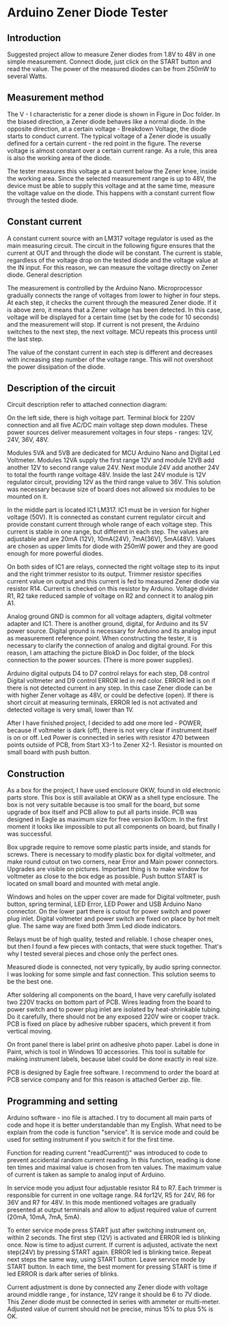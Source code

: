 # Arduino Zener Diode Tester #

## Introduction ##

Suggested project  allow to measure Zener diodes from 1.8V to 48V in one simple measurement. Connect diode,  just click on the START button and read the value.  The power of the measured diodes can be from 250mW to several Watts.

## Measurement method ##

The V - I characteristic for a zener diode is shown in Figure in Doc folder. In the biased direction, a Zener diode behaves like a normal diode. In the opposite direction, at a certain voltage - Breakdown Voltage, the diode starts to conduct current. The typical voltage of a Zener diode is usually defined for a certain current - the red point in the figure. The reverse voltage is almost constant over a certain current range. As a rule, this area is also the working area of ​​the diode.

The tester measures this voltage at a current below the Zener knee, inside the working area. Since the selected measurement range is up to 48V, the device must be able to supply this voltage and at the same time, measure the voltage value on the diode. This happens with a constant current flow through the tested diode.

## Constant current ##

A constant current source with an LM317 voltage regulator is used as the main measuring circuit. The circuit in the following figure ensures that the current at OUT and through the diode will be constant.  The current is stable, regardless of the voltage drop on the tested diode and the voltage value at the IN input. For this reason, we can measure the voltage directly on Zener diode.
General description

The measurement is controlled by the Arduino Nano. Microprocessor gradually connects the range of voltages from lower to higher in four steps. At each step, it checks the current through the measured Zener diode. If it is above zero, it means that a Zener voltage has been detected. In this case, voltage will be displayed for a certain time (set by the code for 10 seconds) and the measurement will stop. If current is not present, the Arduino switches to the next step, the next voltage. MCU repeats this process until the last step.

The value of the constant current in each step is different and decreases with increasing step number of the voltage range. This will not overshoot the power dissipation of the diode.

## Description of the circuit ##

Circuit description refer to attached connection diagram:

On the left side, there is high voltage part. Terminal block for 220V connection and all five AC/DC main voltage step down modules. These power sources deliver measurement voltages in four steps - ranges: 12V, 24V, 36V, 48V.

Modules 5VA and 5VB are dedicated for MCU Arduino Nano and Digital Led Voltmeter. Modules 12VA supply the first range 12V and module 12VB add another 12V to second range value 24V. Next module 24V add another 24V to total the fourth range voltage 48V. Inside the last 24V module is 12V regulator circuit, providing 12V as the third range value to 36V. This solution was necessary because size of board does not allowed six modules to be mounted on it.

In the middle part is located IC1 LM317. IC1 must be in version for higher voltage (50V). It is connected as constant current regulator circuit and provide constant current through whole range of each voltage step. This current is stable in one range, but different in each step. The values are adjustable and are 20mA (12V), 10mA(24V), 7mA(36V), 5mA(48V). Values are chosen as upper limits for diode with 250mW power and they are good enough for more powerful diodes.

On both sides of IC1 are relays, connected the right voltage step to its input and the right trimmer resistor to its output. Trimmer resistor specifies current value on output and this current is fed to measured Zener diode via resistor R14. Current is checked on this resistor by Arduino. Voltage divider R1, R2 take reduced sample of voltage on R2 and connect it to analog pin A1.

Analog ground GND is common for all voltage adapters, digital voltmeter adapter and IC1. There is another ground, digital, for Arduino and its 5V power source. Digital ground is necessary for Arduino and its analog input as measurement reference point. When constructing the tester, it is necessary to clarify the connection of analog and digital ground. For this reason, I am attaching the picture BlokD in Doc folder, of the block connection to the power sources. (There is more power supplies).

Arduino digital outputs D4 to D7 control relays for each step, D8 control Digital voltmeter and D9 control ERROR led in red color. ERROR led is on if there is not detected current in any step. In this case Zener diode can be with higher Zener voltage as 48V, or could be defective (open). If there is short circuit at measuring terminals, ERROR led is not activated and detected voltage is very small, lower than 1V.

After I have finished project, I decided to add one more led - POWER, because if voltmeter is dark (off), there is not very clear if instrument itself is on or off. Led Power is connected in series with resistor 470 between points outside of PCB, from Start X3-1 to Zener X2-1. Resistor is mounted on small board with push button.

## Construction ##

As a box for the project, I have used enclosure OKW, found in old electronic parts store. This box is still available at OKW as a shell type enclosure. The box is not very suitable because is too small for the board, but some upgrade of box itself and PCB allow to put all parts inside. PCB was designed in Eagle as maximum size for free version 8x10cm. In the first moment it looks like impossible to put all components on board, but finally I was successful.

Box upgrade require to remove some plastic parts inside, and stands for screws. There is necessary to modify plastic box for digital voltmeter, and make round cutout on two corners, near Error and Main power connectors. Upgrades are visible on pictures. Important thing is to make window for voltmeter as close to the box edge as possible. Push button START is located on small board and mounted with metal angle.

Windows and holes on the upper cover are made for Digital voltmeter, push button, spring terminal, LED Error, LED Power and USB Arduino Nano connector. On the lower part there is cutout for power switch and power plug inlet. Digital voltmeter and power switch are fixed on place by hot melt glue. The same way are fixed both 3mm Led diode indicators.

Relays must be of high quality, tested and reliable. I chose cheaper ones, but then I found a few pieces with contacts, that were stuck together. That's why I tested several pieces and chose only the perfect ones.

Measured diode is connected, not very typically, by audio spring connector. I was looking for some simple and fast connection. This solution seems to be the best one.

After soldering all components on the board, I have very carefully isolated two 220V tracks on bottom part of PCB. Wires leading from the board to power switch and to power plug inlet are isolated by heat-shrinkable tubing. Do it carefully, there should not be any exposed 220V wire or cooper track. PCB is fixed on place by adhesive rubber spacers, which prevent it from vertical moving.

On front panel there is label print on adhesive photo paper. Label is done in Paint, which is tool in Windows 10 accessories. This tool is suitable for making instrument labels, because label could be done exactly in real size.

PCB is designed by Eagle free software. I recommend to order the board at PCB service company and for this reason is attached Gerber zip. file.

## Programming and setting ##

Arduino software - ino file is attached. I try to document all main parts of code and hope it is better understandable than my English. What need to be explain from the code is function "service". It is service mode and could be used for setting instrument if you switch it for the first time.

Function for reading current "readCurrent()" was introduced to code to prevent accidental random current reading. In this function, reading is done ten times and maximal value is chosen from ten values. The maximum value of current is taken as sample to analog input of Arduino.

In service mode you adjust four adjustable resistor R4 to R7. Each trimmer is responsible for current in one voltage range. R4 for12V, R5 for 24V, R6 for 36V and R7 for 48V. In this mode mentioned voltages are gradually presented at output terminals and allow to adjust required value of current (20mA, 10mA, 7mA, 5mA).

To enter service mode press START just after switching instrument on, within 2 seconds. The first step (12V) is activated and ERROR led is blinking once. Now is time to adjust current. If current is adjusted, activate the next step(24V) by pressing START again. ERROR led is blinking twice. Repeat next steps the same way, using START button. Leave service mode by START button. In each time, the best moment for pressing START is time if led ERROR is dark after series of blinks.

Current adjustment is done by connected any Zener diode with voltage around middle range , for instance, 12V range it should be 6 to 7V diode. This Zener diode must be connected in series with ammeter or multi-meter. Adjusted value of current should not be precise, minus 15% to plus 5% is OK.
